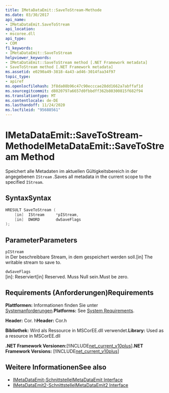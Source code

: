 ```yaml
---
title: IMetaDataEmit::SaveToStream-Methode
ms.date: 03/30/2017
api_name:
- IMetaDataEmit.SaveToStream
api_location:
- mscoree.dll
api_type:
- COM
f1_keywords:
- IMetaDataEmit::SaveToStream
helpviewer_keywords:
- IMetaDataEmit::SaveToStream method [.NET Framework metadata]
- SaveToStream method [.NET Framework metadata]
ms.assetid: e0290a49-3818-4a43-ad46-3014faa34f97
topic_type:
- apiref
ms.openlocfilehash: 3f8da08b96c47c90ecccae28dd1662a7abffaf1d
ms.sourcegitcommit: d8020797a6657d0fbbdff362b80300815f682f94
ms.translationtype: MT
ms.contentlocale: de-DE
ms.lasthandoff: 11/24/2020
ms.locfileid: "95688561"
---
```

# <a name="imetadataemitsavetostream-method"></a><span data-ttu-id="b9f23-102">IMetaDataEmit::SaveToStream-Methode</span><span class="sxs-lookup"><span data-stu-id="b9f23-102">IMetaDataEmit::SaveToStream Method</span></span>

<span data-ttu-id="b9f23-103">Speichert alle Metadaten im aktuellen Gültigkeitsbereich in der angegebenen `IStream` .</span><span class="sxs-lookup"><span data-stu-id="b9f23-103">Saves all metadata in the current scope to the specified `IStream`.</span></span>  
  
## <a name="syntax"></a><span data-ttu-id="b9f23-104">Syntax</span><span class="sxs-lookup"><span data-stu-id="b9f23-104">Syntax</span></span>  
  
```cpp  
HRESULT SaveToStream (
    [in]  IStream     *pIStream,  
    [in]  DWORD       dwSaveFlags  
);  
```  
  
## <a name="parameters"></a><span data-ttu-id="b9f23-105">Parameter</span><span class="sxs-lookup"><span data-stu-id="b9f23-105">Parameters</span></span>  

 `pIStream`  
 <span data-ttu-id="b9f23-106">in Der beschreibbare Stream, in dem gespeichert werden soll.</span><span class="sxs-lookup"><span data-stu-id="b9f23-106">[in] The writable stream to save to.</span></span>  
  
 `dwSaveFlags`  
 <span data-ttu-id="b9f23-107">[in]: Reserviert</span><span class="sxs-lookup"><span data-stu-id="b9f23-107">[in] Reserved.</span></span> <span data-ttu-id="b9f23-108">Muss Null sein.</span><span class="sxs-lookup"><span data-stu-id="b9f23-108">Must be zero.</span></span>  
  
## <a name="requirements"></a><span data-ttu-id="b9f23-109">Requirements (Anforderungen)</span><span class="sxs-lookup"><span data-stu-id="b9f23-109">Requirements</span></span>  

 <span data-ttu-id="b9f23-110">**Plattformen:** Informationen finden Sie unter [Systemanforderungen](../../get-started/system-requirements.md).</span><span class="sxs-lookup"><span data-stu-id="b9f23-110">**Platforms:** See [System Requirements](../../get-started/system-requirements.md).</span></span>  
  
 <span data-ttu-id="b9f23-111">**Header:** Cor. h</span><span class="sxs-lookup"><span data-stu-id="b9f23-111">**Header:** Cor.h</span></span>  
  
 <span data-ttu-id="b9f23-112">**Bibliothek:** Wird als Ressource in MSCorEE.dll verwendet.</span><span class="sxs-lookup"><span data-stu-id="b9f23-112">**Library:** Used as a resource in MSCorEE.dll</span></span>  
  
 <span data-ttu-id="b9f23-113">**.NET Framework Versionen:**[!INCLUDE[net_current_v10plus](../../../../includes/net-current-v10plus-md.md)]</span><span class="sxs-lookup"><span data-stu-id="b9f23-113">**.NET Framework Versions:** [!INCLUDE[net_current_v10plus](../../../../includes/net-current-v10plus-md.md)]</span></span>  
  
## <a name="see-also"></a><span data-ttu-id="b9f23-114">Weitere Informationen</span><span class="sxs-lookup"><span data-stu-id="b9f23-114">See also</span></span>

- [<span data-ttu-id="b9f23-115">IMetaDataEmit-Schnittstelle</span><span class="sxs-lookup"><span data-stu-id="b9f23-115">IMetaDataEmit Interface</span></span>](imetadataemit-interface.md)
- [<span data-ttu-id="b9f23-116">IMetaDataEmit2-Schnittstelle</span><span class="sxs-lookup"><span data-stu-id="b9f23-116">IMetaDataEmit2 Interface</span></span>](imetadataemit2-interface.md)
